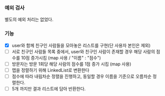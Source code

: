 ### 예외 검사

별도의 예외 처리는 없었다.

### 기능

- [x] user와 함께 친구인 사람들을 모아놓은 리스트를 구현(단 사용자 본인은 제외)
- [ ] 서로 친구인 사람들 목록 중에서, user와 친구인 사람이 존재할 경우 해당 사람의 점수를 10점 증가시킴 (map 사용 / "이름" : "점수")
- [ ] 방문자는 방문 1회당 해당 사람의 점수를 1점 증가 시킴 (map 사용)
- [ ] 맵을 정렬하기 위해 LinkedList로 변환한다
- [ ] 점수에 따라 내림차순 정렬을 진행하고, 동일할 경우 이름을 기준으로 오름차순 정렬한다.
- [ ] 5개 까지만 결과 리스트에 담아 반환한다.